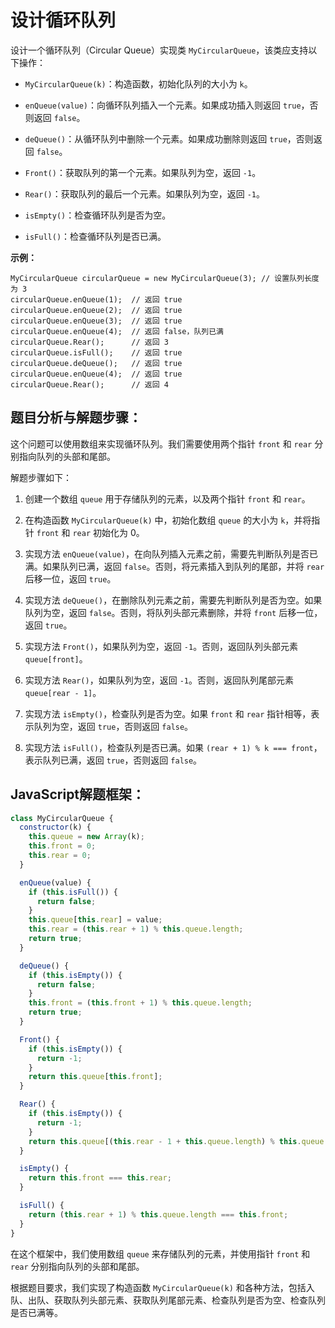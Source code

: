 # **设计循环队列**

设计一个循环队列（Circular Queue）实现类 `MyCircularQueue`，该类应支持以下操作：

- `MyCircularQueue(k)`：构造函数，初始化队列的大小为 `k`。

- `enQueue(value)`：向循环队列插入一个元素。如果成功插入则返回 `true`，否则返回 `false`。

- `deQueue()`：从循环队列中删除一个元素。如果成功删除则返回 `true`，否则返回 `false`。

- `Front()`：获取队列的第一个元素。如果队列为空，返回 `-1`。

- `Rear()`：获取队列的最后一个元素。如果队列为空，返回 `-1`。

- `isEmpty()`：检查循环队列是否为空。

- `isFull()`：检查循环队列是否已满。

**示例：**

```plaintext
MyCircularQueue circularQueue = new MyCircularQueue(3); // 设置队列长度为 3
circularQueue.enQueue(1);  // 返回 true
circularQueue.enQueue(2);  // 返回 true
circularQueue.enQueue(3);  // 返回 true
circularQueue.enQueue(4);  // 返回 false，队列已满
circularQueue.Rear();      // 返回 3
circularQueue.isFull();    // 返回 true
circularQueue.deQueue();   // 返回 true
circularQueue.enQueue(4);  // 返回 true
circularQueue.Rear();      // 返回 4
```

## **题目分析与解题步骤：**

这个问题可以使用数组来实现循环队列。我们需要使用两个指针 `front` 和 `rear` 分别指向队列的头部和尾部。

解题步骤如下：

1. 创建一个数组 `queue` 用于存储队列的元素，以及两个指针 `front` 和 `rear`。

2. 在构造函数 `MyCircularQueue(k)` 中，初始化数组 `queue` 的大小为 `k`，并将指针 `front` 和 `rear` 初始化为 0。

3. 实现方法 `enQueue(value)`，在向队列插入元素之前，需要先判断队列是否已满。如果队列已满，返回 `false`。否则，将元素插入到队列的尾部，并将 `rear` 后移一位，返回 `true`。

4. 实现方法 `deQueue()`，在删除队列元素之前，需要先判断队列是否为空。如果队列为空，返回 `false`。否则，将队列头部元素删除，并将 `front` 后移一位，返回 `true`。

5. 实现方法 `Front()`，如果队列为空，返回 `-1`。否则，返回队列头部元素 `queue[front]`。

6. 实现方法 `Rear()`，如果队列为空，返回 `-1`。否则，返回队列尾部元素 `queue[rear - 1]`。

7. 实现方法 `isEmpty()`，检查队列是否为空。如果 `front` 和 `rear` 指针相等，表示队列为空，返回 `true`，否则返回 `false`。

8. 实现方法 `isFull()`，检查队列是否已满。如果 `(rear + 1) % k === front`，表示队列已满，返回 `true`，否则返回 `false`。

## **JavaScript解题框架：**


```javascript
class MyCircularQueue {
  constructor(k) {
    this.queue = new Array(k);
    this.front = 0;
    this.rear = 0;
  }

  enQueue(value) {
    if (this.isFull()) {
      return false;
    }
    this.queue[this.rear] = value;
    this.rear = (this.rear + 1) % this.queue.length;
    return true;
  }

  deQueue() {
    if (this.isEmpty()) {
      return false;
    }
    this.front = (this.front + 1) % this.queue.length;
    return true;
  }

  Front() {
    if (this.isEmpty()) {
      return -1;
    }
    return this.queue[this.front];
  }

  Rear() {
    if (this.isEmpty()) {
      return -1;
    }
    return this.queue[(this.rear - 1 + this.queue.length) % this.queue.length];
  }

  isEmpty() {
    return this.front === this.rear;
  }

  isFull() {
    return (this.rear + 1) % this.queue.length === this.front;
  }
}
```

在这个框架中，我们使用数组 `queue` 来存储队列的元素，并使用指针 `front` 和 `rear` 分别指向队列的头部和尾部。

根据题目要求，我们实现了构造函数 `MyCircularQueue(k)` 和各种方法，包括入队、出队、获取队列头部元素、获取队列尾部元素、检查队列是否为空、检查队列是否已满等。